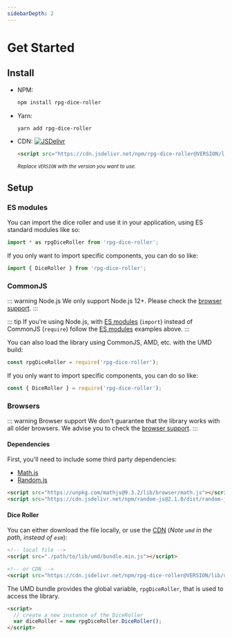 ```yaml
---
sidebarDepth: 2
---
```


# Get Started

## Install

* NPM:
    ```bash
    npm install rpg-dice-roller
    ```
* Yarn:
    ```bash
    yarn add rpg-dice-roller
    ```
* CDN:
    [![JSDelivr](https://data.jsdelivr.com/v1/package/npm/rpg-dice-roller/badge)](https://www.jsdelivr.com/package/npm/rpg-dice-roller)
    
    ```html
    <script src="https://cdn.jsdelivr.net/npm/rpg-dice-roller@VERSION/lib/umd/bundle.min.js"></script>
    ```
    <small>_Replace `VERSION` with the version you want to use._</small>


## Setup

### ES modules

You can import the dice roller and use it in your application, using ES standard modules like so:

```javascript
import * as rpgDiceRoller from 'rpg-dice-roller';
```

If you only want to import specific components, you can do so like:

```javascript
import { DiceRoller } from 'rpg-dice-roller';
```


### CommonJS 

::: warning Node.js
We only support Node.js 12+. Please check the [browser support](readme.md#browser-support).
:::

::: tip
If you're using Node.js, with [ES modules](https://nodejs.org/api/esm.html) (`import`) instead of CommonJS (`require`) follow the [ES modules](#es-modules) examples above.
:::

You can also load the library using CommonJS, AMD, etc. with the UMD build:

```javascript
const rpgDiceRoller = require('rpg-dice-roller');
```

If you only want to import specific components, you can do so like:
```javascript
const { DiceRoller } = require('rpg-dice-roller');
```


### Browsers

::: warning Browser support
We don't guarantee that the library works with all older browsers.
We advise you to check the [browser support](readme.md#browser-support).
:::


#### Dependencies

First, you'll need to include some third party dependencies:

* [Math.js](https://mathjs.org/download.html#download)
* [Random.js](https://github.com/ckknight/random-js#browser-using-script-tag)

```html
<script src="https://unpkg.com/mathjs@9.3.2/lib/browser/math.js"></script>
<script src="https://cdn.jsdelivr.net/npm/random-js@2.1.0/dist/random-js.umd.min.js"></script>
```


#### Dice Roller

You can either download the file locally, or use the [CDN](#install) (_Note `umd` in the path, instead of `esm`_):

```html
<!-- local file -->
<script src="./path/to/lib/umd/bundle.min.js"></script>

<!-- or CDN -->
<script src="https://cdn.jsdelivr.net/npm/rpg-dice-roller@VERSION/lib/umd/bundle.min.js"></script>
```

The UMD bundle provides the global variable, `rpgDiceRoller`, that is used to access the library.

```html
<script>
  // create a new instance of the DiceRoller
  var diceRoller = new rpgDiceRoller.DiceRoller();
</script>
```
